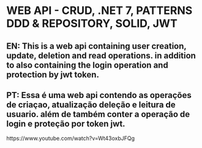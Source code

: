 <h1>WEB API - CRUD, .NET 7, PATTERNS DDD & REPOSITORY, SOLID, JWT </h1>
  <h2>
    EN: This is a web api containing user creation, update, deletion and read operations. in addition to also containing the login operation and protection by jwt token.
  </h2>
  <h2>
    PT: Essa é uma web api  contendo as operações de  criaçao, atualização deleção e leitura de usuario. além de também conter a operação de login e proteção por token jwt.
  </h2>
  https://www.youtube.com/watch?v=Wt43oxbJFQg
